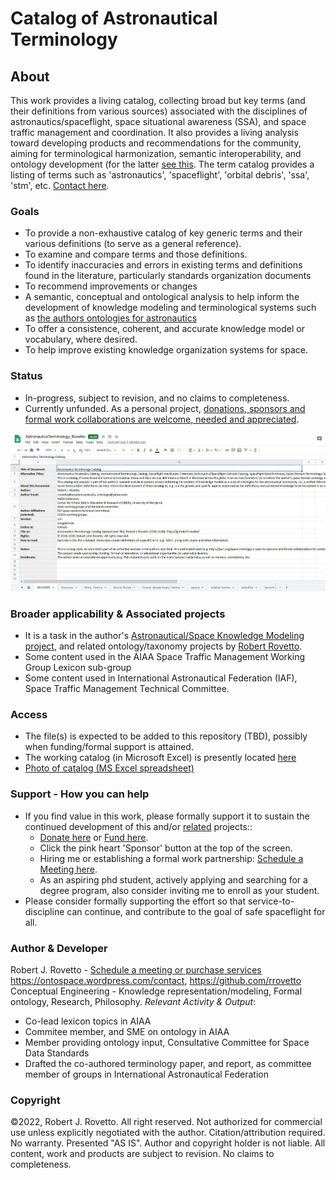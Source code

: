 # Catalog of Astronautical Terminology
## About
This work provides a living catalog, collecting broad but key terms (and their definitions from various sources) associated with the disciplines of astronautics/spaceflight, space situational awareness (SSA), and space traffic management and coordination. It also provides a living analysis toward developing products and recommendations for the community, aiming for terminological harmonization, semantic interoperability, and ontology development (for the latter [see this](https://ontospace.wordpress.com). The term catalog provides a listing of terms such as 'astronautics', 'spaceflight', 'orbital debris', 'ssa', 'stm', etc. [Contact here](https://ontospace.wordpress.com/contact).

### Goals
- To provide a non-exhaustive catalog of key generic terms and their various definitions (to serve as a general reference).
- To examine and compare terms and those definitions. 
- To identify inaccuracies and errors in existing terms and definitions found in the literature, particularly standards organization documents
- To recommend improvements or changes
- A semantic, conceptual and ontological analysis to help inform the development of knowledge modeling and terminological systems such as [the authors ontologies for astronautics](https://purl.org/space-ontology)
- To offer a consistence, coherent, and accurate knowledge model or vocabulary, where desired. 
- To help improve existing knowledge organization systems for space.

### Status
* In-progress, subject to revision, and no claims to completeness.
* Currently unfunded. As a personal project, [donations, sponsors and formal work collaborations are welcome, needed and appreciated](https://tinyurl.com/y9qegjsh).

![Photo of the catalog of spaceflight terms](https://github.com/rrovetto/Astronautics-Terminology/raw/master/photos/Pic_AstronauticalCatalog1.JPG) 

### Broader applicability & Associated projects
- It is a task in the author's [Astronautical/Space Knowledge Modeling project](https://purl.org/space-ontology), and related ontology/taxonomy projects by [Robert Rovetto](https://orcid.org/0000-0003-3835-7817).
- Some content used in the AIAA Space Traffic Management Working Group Lexicon sub-group
- Some content used in International Astronautical Federation (IAF), Space Traffic Management Technical Committee.

### Access
- The file(s) is expected to be added to this repository (TBD), possibly when funding/formal support is attained.
- The working catalog (in Microsoft Excel) is presently located [here](https://drive.google.com/file/d/1VxThyvuY_VzVl_VNan9cqTsdI6NrYWgX/view?usp=sharing)
- [Photo of catalog (MS Excel spreadsheet)](https://raw.githubusercontent.com/rrovetto/Astronautics-Terminology/master/photos/Pic_AstronauticalCatalog1.JPG)

### Support - How you can help
* If you find value in this work, please formally support it to sustain the continued development of this and/or [related](https://ontospace.wordpress.com) projects:: 
  - [Donate here](https://tinyurl.com/y9qegjsh) or [Fund here](https://gogetfunding.com/knowledge-organization-services-ontology-terminology-metadata-concept-analysis/). 
  - Click the pink heart 'Sponsor' button at the top of the screen.
  - Hiring me or establishing a formal work partnership: [Schedule a Meeting here](http://my.setmore.com/bookingpage/f18db686-98bb-41dd-9097-35218b2a1091/services/sb83f723d7838e4484783cc5a1c675f0e6eedf99d). 
  - As an aspiring phd student, actively applying and searching for a degree program, also consider inviting me to enroll as your student.
* Please consider formally supporting the effort so that service-to-discipline can continue, and contribute to the goal of safe spaceflight for all. 

### Author & Developer
Robert J. Rovetto - [Schedule a meeting or purchase services](https://knowledgemodeling.setmore.com/)
https://ontospace.wordpress.com/contact, https://github.com/rrovetto
Conceptual Engineering - Knowledge representation/modeling, Formal ontology, Research, Philosophy.
_Relevant Activity & Output_:
* Co-lead lexicon topics in AIAA
* Commitee member, and SME on ontology in AIAA
* Member providing ontology input, Consultative Committee for Space Data Standards
* Drafted the co-authored terminology paper, and report, as committee member of groups in International Astronautical Federation

### Copyright
©2022, Robert J. Rovetto. All right reserved.
Not authorized for commercial use unless explicitly negotiated with the author. Citation/attribution required. No warranty. Presented "AS IS". Author and copyright holder is not liable. All content, work and products are subject to revision. No claims to completeness. 
